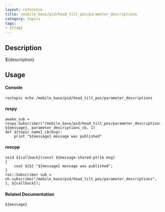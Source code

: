 ```yaml
---
layout: reference
title: /mobile_base/pid/head_tilt_pos/parameter_descriptions
category: topics
tags: 
- ${tag}
---
```


## Description
${description}

## Usage
#### Console
```
rostopic echo /mobile_base/pid/head_tilt_pos/parameter_descriptions
```

#### rospy
```
awake_sub = rospy.Subscriber("/mobile_base/pid/head_tilt_pos/parameter_descriptions", ${message}, parameter_descriptions_cb, 1)
def ${topic name}_cb(msg):
    print "${message} message was published"
```

#### roscpp
```
void ${callback}(const ${message-shared-ptr}& msg)
{
    cout ${${ "${message} message was published";
}
ros::Subscriber sub = nh.subscribe("/mobile_base/pid/head_tilt_pos/parameter_descriptions", 1, ${callback});
```

#### Related Documentation
``${message}``  